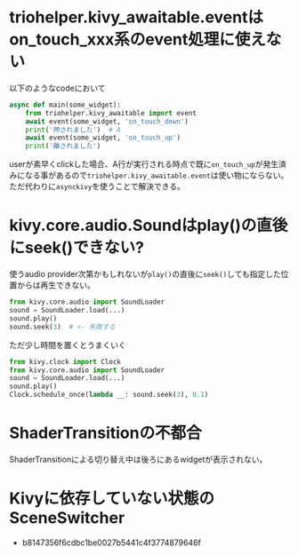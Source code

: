 # triohelper.kivy_awaitable.eventはon_touch_xxx系のevent処理に使えない

以下のようなcodeにおいて

```python
async def main(some_widget):
    from triohelper.kivy_awaitable import event
    await event(some_widget, 'on_touch_down')
    print('押されました')  # A
    await event(some_widget, 'on_touch_up')
    print('離されました')
```

userが素早くclickした場合、A行が実行される時点で既に`on_touch_up`が発生済みになる事があるので`triohelper.kivy_awaitable.event`は使い物にならない。ただ代わりに`asynckivy`を使うことで解決できる。

# kivy.core.audio.Soundはplay()の直後にseek()できない?

使うaudio provider次第かもしれないが`play()`の直後に`seek()`しても指定した位置からは再生できない。

```python
from kivy.core.audio import SoundLoader
sound = SoundLoader.load(...)
sound.play()
sound.seek(3)  # <- 失敗する
```

ただ少し時間を置くとうまくいく

```python
from kivy.clock import Clock
from kivy.core.audio import SoundLoader
sound = SoundLoader.load(...)
sound.play()
Clock.schedule_once(lambda __: sound.seek(3), 0.1)
```

# ShaderTransitionの不都合

ShaderTransitionによる切り替え中は後ろにあるwidgetが表示されない。

# Kivyに依存していない状態のSceneSwitcher

- b8147356f6cdbc1be0027b5441c4f3774879646f

